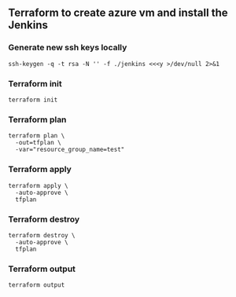 ## Terraform to create azure vm and install the Jenkins

### Generate new ssh keys locally
```
ssh-keygen -q -t rsa -N '' -f ./jenkins <<<y >/dev/null 2>&1
```

### Terraform init
```
terraform init
```

### Terraform plan
```
terraform plan \
  -out=tfplan \
  -var="resource_group_name=test"
```

### Terraform apply
```
terraform apply \
  -auto-approve \
  tfplan
```

### Terraform destroy
```
terraform destroy \
  -auto-approve \
  tfplan
```

### Terraform output
```
terraform output
```